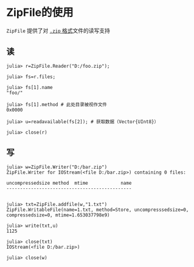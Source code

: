 # ZipFile的使用
`ZipFile` 提供了对 [`.zip` 格式](https://pkware.cachefly.net/webdocs/casestudies/APPNOTE.TXT)文件的读写支持

## 读
```julia-repl
julia> r=ZipFile.Reader("D:/foo.zip");

julia> fs=r.files;

julia> fs[1].name
"foo/"

julia> fs[1].method # 此处目录被视作文件
0x0000

julia> u=readavailable(fs[2]); # 获取数据（Vector{UInt8}）

julia> close(r)
```

## 写
```julia-repl
julia> w=ZipFile.Writer("D:/bar.zip")
ZipFile.Writer for IOStream(<file D:/bar.zip>) containing 0 files:

uncompressedsize method  mtime            name
----------------------------------------------


julia> txt=ZipFile.addfile(w,"1.txt")
ZipFile.WritableFile(name=1.txt, method=Store, uncompresssedsize=0, compressedsize=0, mtime=1.653037798e9)

julia> write(txt,u)
1125

julia> close(txt)
IOStream(<file D:/bar.zip>)

julia> close(w)
```
